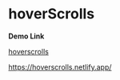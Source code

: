 # hoverScrolls

**Demo Link**

[hoverscrolls](https://m-ims.github.io/hoverScrolls/)

https://hoverscrolls.netlify.app/

